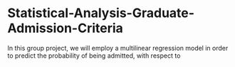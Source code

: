 # Statistical-Analysis-Graduate-Admission-Criteria
In this group project, we will employ a multilinear regression model in order to predict the probability of being admitted, with respect to 
